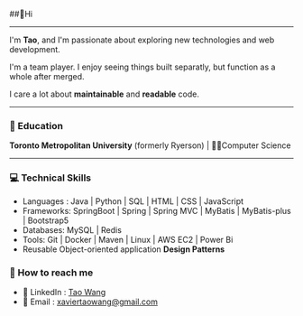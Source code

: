##👋Hi

---

I'm **Tao**, and I'm passionate about exploring new technologies and web development.

I'm a team player. I enjoy seeing things built separatly, but function as a whole after merged.

I care a lot about **maintainable** and **readable** code.

---

### 🏫 Education
**Toronto Metropolitan University** (formerly Ryerson) | 👩‍💻Computer Science

---

### 💻 Technical Skills

- Languages : Java | Python | SQL | HTML | CSS | JavaScript 
- Frameworks: SpringBoot | Spring | Spring MVC | MyBatis | MyBatis-plus | Bootstrap5 
- Databases: MySQL | Redis
- Tools: Git | Docker | Maven | Linux | AWS EC2 | Power Bi 
- Reusable Object-oriented application **Design Patterns**


### 📮 How to reach me
- 🔗 LinkedIn : <a href="https://www.linkedin.com/in/tao-wang-3b415724b/">Tao Wang</a>
- 📧 Email : xaviertaowang@gmail.com
